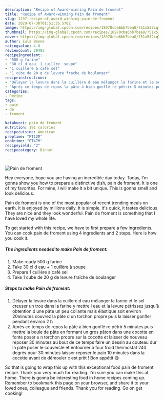 ```yaml
---
description: "Recipe of Award-winning Pain de froment"
title: "Recipe of Award-winning Pain de froment"
slug: 1297-recipe-of-award-winning-pain-de-froment
date: 2020-07-30T01:51:35.570Z
image: https://img-global.cpcdn.com/recipes/18970cba6bb7bea8/751x532cq70/pain-de-froment-photo-principale-de-la-recette.jpg
thumbnail: https://img-global.cpcdn.com/recipes/18970cba6bb7bea8/751x532cq70/pain-de-froment-photo-principale-de-la-recette.jpg
cover: https://img-global.cpcdn.com/recipes/18970cba6bb7bea8/751x532cq70/pain-de-froment-photo-principale-de-la-recette.jpg
author: Eula Boone
ratingvalue: 4.8
reviewcount: 20493
recipeingredient:
- "500 g farine"
- "30 cl d eau  1 cuillre  soupe"
- "1 cuillère à café sel"
- "1 cube de 20 g de levure frache de boulanger"
recipeinstructions:
- "Délayer la levure dans la cuillère d eau mélanger la farine et le sel creuser un trou dans la farine y mettre l eau et la levure pétrissez jusqu’à obtention d une pâte un peu collante mais élastique soit environ 20minutes couvrez la pâte d un torchon propre puis la laisser gonfler pendant environ 2 h"
- "Après ce temps de repos la pâte à bien gonflé re pétrir 5 minutes puis mettre la boule de pâte en formant un gros pâton dans une cocotte en fonte poser u n torchon propre sur la cocotte et laisser de nouveau reposer 30 minutes au bout de ce temps faire un dessin au couteau dur la pâte poser le couvercle et enfourner à four froid thermostat 240 degrés pour 30 minutes laisser reposer le pain 10 minutes dans la cocotte avant de démouler c est prêt ! Bon appétit 😋"
categories:
- Recipe
tags:
- pain
- de
- froment

katakunci: pain de froment 
nutrition: 191 calories
recipecuisine: American
preptime: "PT12M"
cooktime: "PT47M"
recipeyield: "2"
recipecategory: Dinner

---
```



![Pain de froment](https://img-global.cpcdn.com/recipes/18970cba6bb7bea8/751x532cq70/pain-de-froment-photo-principale-de-la-recette.jpg)

Hey everyone, hope you are having an incredible day today. Today, I'm gonna show you how to prepare a distinctive dish, pain de froment. It is one of my favorites. For mine, I will make it a bit unique. This is gonna smell and look delicious.



Pain de froment is one of the most popular of recent trending meals on earth. It is enjoyed by millions daily. It is simple, it's quick, it tastes delicious. They are nice and they look wonderful. Pain de froment is something that I have loved my whole life.


To get started with this recipe, we have to first prepare a few ingredients. You can cook pain de froment using 4 ingredients and 2 steps. Here is how you cook it.

<!--inarticleads1-->

##### The ingredients needed to make Pain de froment:

1. Make ready 500 g farine
1. Take 30 cl d eau + 1 cuillère à soupe
1. Prepare 1 cuillère à café sel
1. Take 1 cube de 20 g de levure fraîche de boulanger




<!--inarticleads2-->

##### Steps to make Pain de froment:

1. Délayer la levure dans la cuillère d eau mélanger la farine et le sel creuser un trou dans la farine y mettre l eau et la levure pétrissez jusqu’à obtention d une pâte un peu collante mais élastique soit environ 20minutes couvrez la pâte d un torchon propre puis la laisser gonfler pendant environ 2 h
1. Après ce temps de repos la pâte à bien gonflé re pétrir 5 minutes puis mettre la boule de pâte en formant un gros pâton dans une cocotte en fonte poser u n torchon propre sur la cocotte et laisser de nouveau reposer 30 minutes au bout de ce temps faire un dessin au couteau dur la pâte poser le couvercle et enfourner à four froid thermostat 240 degrés pour 30 minutes laisser reposer le pain 10 minutes dans la cocotte avant de démouler c est prêt ! Bon appétit 😋




So that is going to wrap this up with this exceptional food pain de froment recipe. Thank you very much for reading. I'm sure you can make this at home. There is gonna be interesting food in home recipes coming up. Remember to bookmark this page on your browser, and share it to your loved ones, colleague and friends. Thank you for reading. Go on get cooking!
